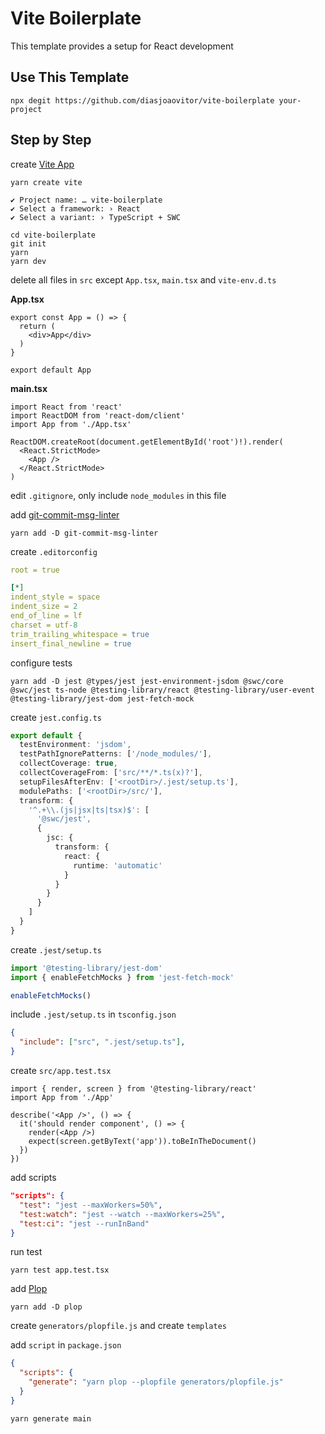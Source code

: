 # Vite Boilerplate

This template provides a setup for React development 

## Use This Template

```
npx degit https://github.com/diasjoaovitor/vite-boilerplate your-project
```

## Step by Step

create [Vite App](https://vitejs.dev/guide/)

```
yarn create vite
```

```
✔ Project name: … vite-boilerplate
✔ Select a framework: › React
✔ Select a variant: › TypeScript + SWC
```

```
cd vite-boilerplate
git init
yarn
yarn dev
```

delete all files in `src` except `App.tsx`, `main.tsx` and `vite-env.d.ts`

**App.tsx**

```tsx
export const App = () => {
  return (
    <div>App</div>
  )
}

export default App
```

**main.tsx**

```tsx
import React from 'react'
import ReactDOM from 'react-dom/client'
import App from './App.tsx'

ReactDOM.createRoot(document.getElementById('root')!).render(
  <React.StrictMode>
    <App />
  </React.StrictMode>
)
```

edit `.gitignore`, only include `node_modules` in this file

add [git-commit-msg-linter](https://www.npmjs.com/package/git-commit-msg-linter)

```
yarn add -D git-commit-msg-linter
```

create `.editorconfig`

```yml
root = true

[*]
indent_style = space
indent_size = 2
end_of_line = lf
charset = utf-8
trim_trailing_whitespace = true
insert_final_newline = true
```

configure tests

```
yarn add -D jest @types/jest jest-environment-jsdom @swc/core @swc/jest ts-node @testing-library/react @testing-library/user-event @testing-library/jest-dom jest-fetch-mock
```

create `jest.config.ts`

```ts
export default {
  testEnvironment: 'jsdom',
  testPathIgnorePatterns: ['/node_modules/'],
  collectCoverage: true,
  collectCoverageFrom: ['src/**/*.ts(x)?'],
  setupFilesAfterEnv: ['<rootDir>/.jest/setup.ts'],
  modulePaths: ['<rootDir>/src/'],
  transform: {
    '^.+\\.(js|jsx|ts|tsx)$': [
      '@swc/jest',
      {
        jsc: {
          transform: {
            react: {
              runtime: 'automatic'
            }
          }
        }
      }
    ]
  }
}
```

create `.jest/setup.ts`

```ts
import '@testing-library/jest-dom'
import { enableFetchMocks } from 'jest-fetch-mock'

enableFetchMocks()
```

include `.jest/setup.ts` in `tsconfig.json`

```json
{
  "include": ["src", ".jest/setup.ts"],
}
```

create `src/app.test.tsx`

```tsx
import { render, screen } from '@testing-library/react'
import App from './App'

describe('<App />', () => {
  it('should render component', () => {
    render(<App />)
    expect(screen.getByText('app')).toBeInTheDocument()
  })
})
```

add scripts

```json
"scripts": {
  "test": "jest --maxWorkers=50%",
  "test:watch": "jest --watch --maxWorkers=25%",
  "test:ci": "jest --runInBand"
}
```

run test

```
yarn test app.test.tsx
```

add [Plop](https://plopjs.com/documentation/)

```
yarn add -D plop
```

create `generators/plopfile.js` and create `templates`

add `script` in `package.json`

```json
{
  "scripts": {
    "generate": "yarn plop --plopfile generators/plopfile.js"
  }
}
```

```
yarn generate main
```
